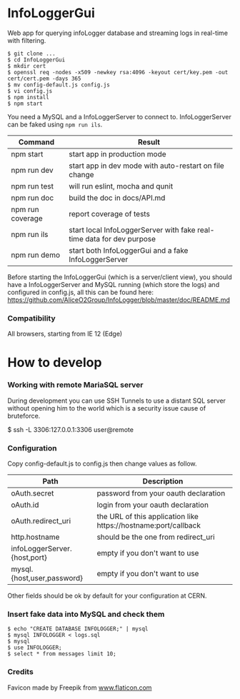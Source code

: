 # InfoLoggerGui

Web app for querying infoLogger database and streaming logs in real-time with filtering.

```
$ git clone ...
$ cd InfoLoggerGui
$ mkdir cert
$ openssl req -nodes -x509 -newkey rsa:4096 -keyout cert/key.pem -out cert/cert.pem -days 365
$ mv config-default.js config.js
$ vi config.js
$ npm install
$ npm start
```

You need a MySQL and a InfoLoggerServer to connect to. InfoLoggerServer can be faked using `npm run ils`.

Command  | Result
------------- | -------------
npm start | start app in production mode
npm run dev | start app in dev mode with auto-restart on file change
npm run test | will run eslint, mocha and qunit
npm run doc | build the doc in docs/API.md
npm run coverage | report coverage of tests
npm run ils | start local InfoLoggerServer with fake real-time data for dev purpose
npm run demo | start both InfoLoggerGui and a fake InfoLoggerServer

Before starting the InfoLoggerGui (which is a server/client view), you should have a InfoLoggerServer and MySQL running (which store the logs) and configured in config.js, all this can be found here: https://github.com/AliceO2Group/InfoLogger/blob/master/doc/README.md

### Compatibility

All browsers, starting from IE 12 (Edge)

# How to develop

### Working with remote MariaSQL server

During development you can use SSH Tunnels to use a distant SQL server without opening him to the world which is a security issue cause of bruteforce.

$ ssh -L 3306:127.0.0.1:3306 user@remote

### Configuration

Copy config-default.js to config.js then change values as follow.

Path  | Description
------------- | -------------
oAuth.secret | password from your oauth declaration
oAuth.id | login from your oauth declaration
oAuth.redirect_uri | the URL of this application like https://hostname:port/callback
http.hostname | should be the one from redirect_uri
infoLoggerServer.{host,port} | empty if you don't want to use
mysql.{host,user,password} | empty if you don't want to use

Other fields should be ok by default for your configuration at CERN.

### Insert fake data into MySQL and check them

```
$ echo "CREATE DATABASE INFOLOGGER;" | mysql
$ mysql INFOLOGGER < logs.sql
$ mysql
$ use INFOLOGGER;
$ select * from messages limit 10;
```

### Credits

Favicon made by Freepik from www.flaticon.com

